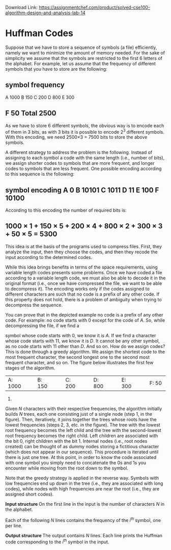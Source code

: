 Download Link: https://assignmentchef.com/product/solved-cse100-algorithm-design-and-analysis-lab-14
<br>
<h1>Huffman Codes</h1>

Suppose that we have to store a sequence of symbols (a file) efficiently, namely we want to minimize the amount of memory needed. For the sake of simplicity we assume that the symbols are restricted to the first 6 letters of the alphabet. For example, let us assume that the frequency of different symbols that you have to store are the following:

<h2>                                                                                       symbol   frequency</h2>

A    1000 B            150 C       200 D  800 E  300

<h2>F          50 Total          2500</h2>

As we have to store 6 different symbols, the obvious way is to encode each of them in 3 bits, as with 3 bits it is possible to encode 2<sup>3 </sup>different symbols. With this encoding, we need 2500×3 = 7500 bits to store the above symbols.

A different strategy to address the problem is the following. Instead of assigning to each symbol a code with the same length (i.e., number of bits), we assign shorter codes to symbols that are more frequent, and longer codes to symbols that are less frequent. One possible encoding according to this sequence is the following:

<h2>symbol            encoding A     0 B       10101 C          1011 D            11 E     100 F  10100</h2>

According to this encoding the number of required bits is:

<h2>1000 × 1 + 150 × 5 + 200 × 4 + 800 × 2 + 300 × 3 + 50 × 5 = 5300</h2>

This idea is at the basis of the programs used to compress files. First, they analyze the input, then they choose the codes, and then they recode the input according to the determined codes.

While this idea brings benefits in terms of the space requirements, using variable length codes presents some problems. Once we have coded a file according to a variable length code, we must also be able to decode it in the original format (i.e., once we have compressed the file, we want to be able to decompress it). The encoding works only if the codes assigned to different characters are such that no code is a prefix of any other code. If this property does not hold, there is a problem of ambiguity when trying to decompress the sequence.

You can prove that in the depicted example no code is a prefix of any other code. For example: no code starts with 0 except for the code of <em>A</em>. So, while decompressing the file, if we find a

symbol whose code starts with 0, we know it is <em>A</em>. If we find a character whose code starts with 11, we know it is <em>D</em>. It cannot be any other symbol, as no code starts with 11 other than <em>D</em>. And so on. How do we assign codes? This is done through a greedy algorithm. We assign the shortest code to the most frequent character, the second longest one to the second most frequent character, and so on. The figure below illustrates the first few stages of the algorithm.

<table width="455">

 <tbody>

  <tr>

   <td width="63">A: 1000</td>

   <td width="16"> </td>

   <td width="63">B: 150</td>

   <td width="16"> </td>

   <td width="63">C: 200</td>

   <td width="16"> </td>

   <td width="63">D: 800</td>

   <td width="16"> </td>

   <td width="63">E: 300</td>

   <td width="16"> </td>

   <td width="63">F: 50</td>

  </tr>

 </tbody>

</table>

1)

Given <em>N </em>characters with their respective frequencies, the algorithm initially builds <em>N </em>trees, each one consisting just of a single node (step 1, in the figure). Then, iteratively, it joins together the trees whose roots have the lowest frequencies (steps 2, 3, etc. in the figure). The tree with the lowest root frequency becomes the left child and the tree with the second-lowest root frequency becomes the right child. Left children are associated with the bit 0, right children with the bit 1. Internal nodes (i.e., root nodes created) can be thought of as dummy nodes storing a fictitious character (which does not appear in our sequence). This procedure is iterated until there is just one tree. At this point, in order to know the code associated with one symbol you simply need to concatenate the 0s and 1s you encounter while moving from the root down to the symbol.

Note that the greedy strategy is applied in the reverse way. Symbols with low frequencies end up down in the tree (i.e., they are associated with long codes), while nodes with high frequencies are near the root (i.e., they are assigned short codes).

<strong>Input structure </strong>On the first line in the input is the number of characters <em>N </em>in the alphabet.

Each of the following <em>N </em>lines contains the frequency of the <em>i</em><sup>th </sup>symbol, one per line.

<strong>Output structure </strong>The output contains <em>N </em>lines. Each line prints the Huffman code corresponding to the <em>i</em><sup>th </sup>symbol in the input.
